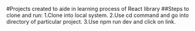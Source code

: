 #Projects created to aide in learning process of React library
##Steps to clone and run:
  1.Clone into local system.
  2.Use cd command and go into directory of particular project.
  3.Use npm run dev and click on link.
